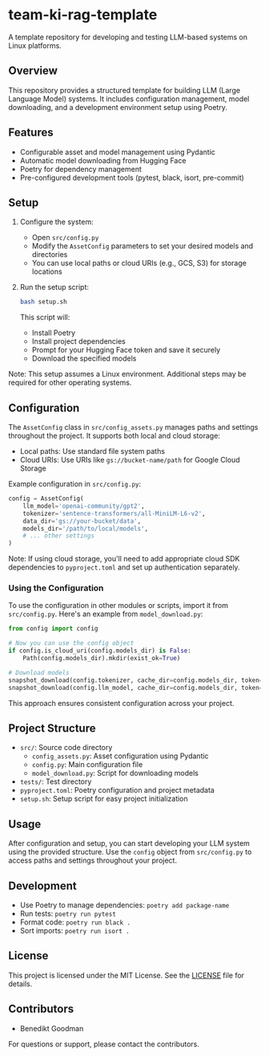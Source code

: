 # team-ki-rag-template

A template repository for developing and testing LLM-based systems on Linux platforms.

## Overview

This repository provides a structured template for building LLM (Large Language Model) systems. It includes configuration management, model downloading, and a development environment setup using Poetry.

## Features

- Configurable asset and model management using Pydantic
- Automatic model downloading from Hugging Face
- Poetry for dependency management
- Pre-configured development tools (pytest, black, isort, pre-commit)

## Setup

1. Configure the system:
   - Open `src/config.py`
   - Modify the `AssetConfig` parameters to set your desired models and directories
   - You can use local paths or cloud URIs (e.g., GCS, S3) for storage locations

2. Run the setup script:
   ```bash
   bash setup.sh
   ```
   This script will:
   - Install Poetry
   - Install project dependencies
   - Prompt for your Hugging Face token and save it securely
   - Download the specified models

Note: This setup assumes a Linux environment. Additional steps may be required for other operating systems.

## Configuration

The `AssetConfig` class in `src/config_assets.py` manages paths and settings throughout the project. It supports both local and cloud storage:

- Local paths: Use standard file system paths
- Cloud URIs: Use URIs like `gs://bucket-name/path` for Google Cloud Storage

Example configuration in `src/config.py`:

```python
config = AssetConfig(
    llm_model='openai-community/gpt2',
    tokenizer='sentence-transformers/all-MiniLM-L6-v2',
    data_dir='gs://your-bucket/data',
    models_dir='/path/to/local/models',
    # ... other settings
)
```

Note: If using cloud storage, you'll need to add appropriate cloud SDK dependencies to `pyproject.toml` and set up authentication separately.

### Using the Configuration

To use the configuration in other modules or scripts, import it from `src/config.py`. Here's an example from `model_download.py`:

```python
from config import config

# Now you can use the config object
if config.is_cloud_uri(config.models_dir) is False:
    Path(config.models_dir).mkdir(exist_ok=True)

# Download models
snapshot_download(config.tokenizer, cache_dir=config.models_dir, token=hf_token)
snapshot_download(config.llm_model, cache_dir=config.models_dir, token=hf_token)
```

This approach ensures consistent configuration across your project.

## Project Structure

- `src/`: Source code directory
  - `config_assets.py`: Asset configuration using Pydantic
  - `config.py`: Main configuration file
  - `model_download.py`: Script for downloading models
- `tests/`: Test directory
- `pyproject.toml`: Poetry configuration and project metadata
- `setup.sh`: Setup script for easy project initialization

## Usage

After configuration and setup, you can start developing your LLM system using the provided structure. Use the `config` object from `src/config.py` to access paths and settings throughout your project.

## Development

- Use Poetry to manage dependencies: `poetry add package-name`
- Run tests: `poetry run pytest`
- Format code: `poetry run black .`
- Sort imports: `poetry run isort .`

## License

This project is licensed under the MIT License. See the [LICENSE](LICENSE) file for details.

## Contributors

- Benedikt Goodman

For questions or support, please contact the contributors.
